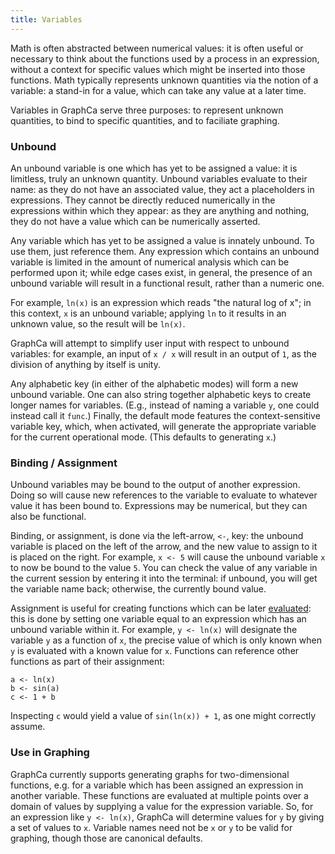 ```yaml
---
title: Variables
---
```


Math is often abstracted between numerical values: it is often useful or necessary to think about the functions used by a process in an expression, without a context for specific values which might be inserted into those functions. Math typically represents unknown quantities via the notion of a variable: a stand-in for a value, which can take any value at a later time.

Variables in GraphCa serve three purposes: to represent unknown quantities, to bind to specific quantities, and to faciliate graphing.

### Unbound

An unbound variable is one which has yet to be assigned a value: it is limitless, truly an unknown quantity. Unbound variables evaluate to their name: as they do not have an associated value, they act a placeholders in expressions. They cannot be directly reduced numerically in the expressions within which they appear: as they are anything and nothing, they do not have a value which can be numerically asserted.

Any variable which has yet to be assigned a value is innately unbound. To use them, just reference them. Any expression which contains an unbound variable is limited in the amount of numerical analysis which can be performed upon it; while edge cases exist, in general, the presence of an unbound variable will result in a functional result, rather than a numeric one.

For example, `ln(x)` is an expression which reads "the natural log of x"; in this context, `x` is an unbound variable; applying `ln` to it results in an unknown value, so the result will be `ln(x)`.

GraphCa will attempt to simplify user input with respect to unbound variables: for example, an input of `x / x` will result in an output of `1`, as the division of anything by itself is unity.

Any alphabetic key (in either of the alphabetic modes) will form a new unbound variable. One can also string together alphabetic keys to create longer names for variables. (E.g., instead of naming a variable `y`, one could instead call it `func`.) Finally, the default mode features the context-sensitive variable key, which, when activated, will generate the appropriate variable for the current operational mode. (This defaults to generating `x`.)

### Binding / Assignment

Unbound variables may be bound to the output of another expression. Doing so will cause new references to the variable to evaluate to whatever value it has been bound to. Expressions may be numerical, but they can also be functional.

Binding, or assignment, is done via the left-arrow, `<-`, key: the unbound variable is placed on the left of the arrow, and the new value to assign to it is placed on the right. For example, `x <- 5` will cause the unbound variable `x` to now be bound to the value `5`. You can check the value of any variable in the current session by entering it into the terminal: if unbound, you will get the variable name back; otherwise, the currently bound value.

Assignment is useful for creating functions which can be later [evaluated](/graphca/functions/evaluation.html): this is done by setting one variable equal to an expression which has an unbound variable within it. For example, `y <- ln(x)` will designate the variable `y` as a function of `x`, the precise value of which is only known when `y` is evaluated with a known value for `x`. Functions can reference other functions as part of their assignment:

```
a <- ln(x)
b <- sin(a)
c <- 1 + b
```

Inspecting `c` would yield a value of `sin(ln(x)) + 1`, as one might correctly assume.

### Use in Graphing

GraphCa currently supports generating graphs for two-dimensional functions, e.g. for a variable which has been assigned an expression in another variable. These functions are evaluated at multiple points over a domain of values by supplying a value for the expression variable. So, for an expression like `y <- ln(x)`, GraphCa will determine values for `y` by giving a set of values to `x`. Variable names need not be `x` or `y` to be valid for graphing, though those are canonical defaults.
